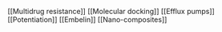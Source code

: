 [[Multidrug resistance]]
[[Molecular docking]]
[[Efflux pumps]]
[[Potentiation]]
[[Embelin]]
[[Nano-composites]]
